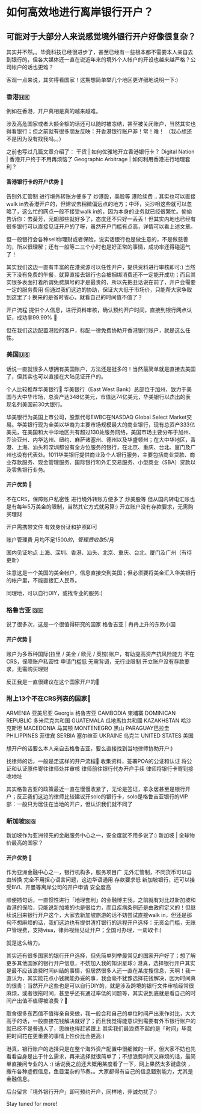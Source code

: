 # 如何高效地进行离岸银行开户？

## 可能对于大部分人来说感觉境外银行开户好像很复杂？

其实并不然。。毕竟科技已经很进步了，甚至已经有一些根本都不需要本人亲自去到银行的，但各大媒体还一直在说近年来的境外个人帐户的开设也越来越严格？公司帐户的话也更难？

客观一点来说，其实得看国家！这期想简单举几个地区更详细地说明一下:\)

### 香港🇭🇰

例如在香港，开户真相是真的越来越难。

涉及高危国家或者大额金额的话还可以随时被冻结，甚至被关闭账户，当然其实也得看银行；但之前就有很多朋友反映：开香港银行账户非！常！难！ （我心想还不是因为没有找我吗。。）

之前也写过几篇文章介绍了： 干货 \| 如何优雅地开立香港银行卡？ Digital Nation \| 香港开户终于不用再烦恼了 Geographic Arbitrage \| 如何利用香港进行地理套利？

#### 香港银行卡的开户优势 🌟

告别外汇管制 进行境外转账方便多了 炒港股，美股等 港险续费 .. 其实也可以直接walk in去香港开户的，但建议去稍微偏远点的地方；中环，尖沙咀这些就可以忽略了，这么忙的网点一般不接受walk in的，因为本身的业务就已经很繁忙。偷偷告诉你：去葵芳，元朗那些就好多了，态度还不只好一丢丢！但其实内地也已经有很多银行可以直接见证开户的了呀，虽然开户门槛有点高，详情可以看上述文章。

但一般银行会各种sell你理财或者保险，说实话银行也是做生意的，不是做慈善的，所以很理解；还有一般等二三个小时也是好正常的事情，成功率还得碰运气了！

其实我们这边一直有丰富的在港资源可以任性开户，提供资料进行审核即可:\) 当然天下没有免费的午餐，就算直接去银行也会被捆绑消费还不一定能开成功；而且其实很多表面打着所谓免费旗号的才是最贵的，所以先把丑话说在前了，开户会需要一定的服务费用 但通过我们这边的协助，保证大大低于市场价，只能帮大家争取到这里了:\) 换来的是省时省心，就看自己的时间值不值了？

开户流程 提供个人信息，进行资料审核，确认预约开户时间，直接到银行网点认证，成功率99.99% 📃

但在我们这边配置港险的客户，标配一律免费协助开香港银行账户，就是这么任性。

### 美国🇺🇸

话说一直就很多人想拥有美国账户，方法还是挺多的！当然最简单就是直接去美国了，但其实也可以直接在大陆见证开户的。

个人比较推荐华美银行🌟 华美银行（East West Bank）总部位于加州，致力于美国与大中华市场，总资产达348亿美元，市值达74亿美元，华美银行以杰出的表现名列美国前30大银行。

华美银行为美国上市公司，股票代号EWBC在NASDAQ Global Select Market交易。华美银行现为全美以华裔为主要市场规模最大的商业银行，现有总资产333亿美元，在美国和大中华地区共有超过130处服务网络，美国市场主要分布于加州、乔治亚州、内华达州、纽约、麻萨诸塞州、德州以及华盛顿州；在大中华地区，香港、上海、汕头和深圳都设有全方位服务的银行，在北京、重庆、台北、厦门及广州也设有代表处。1011华美银行提供商业及个人银行服务，主要包括商业贷款、商业存款服务、现金管理服务、国际银行和外汇交易服务、小型商业（SBA）贷款以及零售银行业务。

#### 开户优势 🌟

不在CRS，保障账户私密性 进行境外转账方便多了 炒美股等 但从国内转电汇账也是有每年5万美金的限制，当然其它方式就另算:\) 开立账户没有存款要求，无需购买理财

开户需携带文件 有效身份证和护照即可

账户管理费 月均不足$1500的，管理费收取$5/月

国内见证地点 上海、深圳、香港、汕头、北京、重庆、台北、厦门及广州（有待更新）

注意这是一个美国的美金帐户，信息直接交到美国；但必须要将美金汇入华美银行的帐户里，不能直接汇人民币。

同理地，可以自行DIY，或找专业的服务:\)

### 格鲁吉亚 🇬🇪

说了很多次，这是一个很值得研究的国家 格鲁吉亚 \| 冉冉上升的东欧小国

#### 开户优势 🌟

账户为多币种国际\(拉里 / 美金 / 欧元 / 英镑\)账户，有助提高资产抗风险能力 不在CRS，保障账户私密性 申请门槛低 无需背调，无行业限制 开立账户没有存款要求，无需购买理财

反正我是一直很建议在这个国家开户的🌟

### 附上13个不在CRS列表的国家🔏

ARMENIA 亚美尼亚 Georgia 格鲁吉亚 CAMBODIA 柬埔寨 DOMINICAN REPUBLIC 多米尼克共和国 GUATEMALA 瓜地馬拉共和國 KAZAKHSTAN 哈沙克斯坦 MACEDONIA 马其顿 MONTENEGRO 黑山 PARAGUAY巴拉圭 PHILIPPINES 菲律宾 SERBIA 塞尔维亚 UKRAINE 乌克兰 UNITED STATES 美国

想开户的话要么本人亲自去格鲁吉亚，要么直接找到当地律师协助开户:\)

找律师的话，一般是走这样的开户流程📁 收集资料，签署POA的公证和认证 将公证和认证原件寄往律师处并审核 律师前往银行代办开户手续 律师将银行卡寄到接收地址

其实格鲁吉亚的政策最近一直在慢慢收紧了，无论是签证，拿永居甚至是银行开户；反正我们这边的律师比较建议开solo的银行卡，solo是格鲁吉亚银行的VIP部：一般只为居住在当地的开户，但认识我们就不同了

### 新加坡🇸🇬

新加坡作为亚洲领先的金融服务中心之一，安全度就不用多说了:\) 新加坡 \| 全球物价最高的国家？

#### 开户优势 🌟

作为亚洲金融中心之一，银行机构多，服务项目广 无外汇管制，不同货币可以自由转换 完全不用担心语言问题，这边华语通用 存款要求低 新加坡银行，还可以接受BVI、开曼等离岸公司的开户申请 安全度高

顺便插句话，一直惯性进行「地理套利」的金融博主我，之前就有对比过新加坡和香港的保险，只能说新加坡的也是很给力，而且疾病条例还是由政府定义的！但继续说回来银行开户这个，大家去新加坡旅游的话不妨尝试直接walk in，但还是那句不想麻烦的话，我们这边也有提供渣打银行的远程开户选择：无资金门槛，无账户管理费，支持visa，律师视频见证开户；全国可办理，一周取卡:\)

就是这么给力。

其实还有很多国家的银行开户选择，但先简单列举最常见的国家开户好了；想了解更多其他国家的银行开户信息，不妨加入我的知识星球:\) 港真，选择银行开户其实是最不应该浪费时间纠结的事情，但居然很多人还一直在某度搜信息，天啊！我一直认为，其实能花点小钱就能办妥的事，我会毫不犹豫选择花钱解决，因为时间真的很贵；当然开户这些也是可以自行DIY的，就是涉及跨境的银行文件审核经常很麻烦，或者很拖时间，甚至乎还有通过率低的问题等，其实说到底就是看自己的时间产出值不值得被浪费？🤔

取舍很多东西值不值得亲自来做，我一般会和自己的单位时间产出来作对比，大大高于的话，一般直接花钱解决就好了；而且我觉得能意识到需要有外币银行账户的就已经不是普通人了，思维也得赶紧跟上 其实我们最浪费不起的是「时间」毕竟把时间花在更重要的事情上性价比会更高:\)

港真，银行账户的选择只是在整个海外资产配置中很细微的一环，但大家不妨也先看看自身是出于什么需求，再来选择就很简单了；不想浪费时间又麻烦的话，最简单直接问专业的人 :\) 话说我之前还大概用某度看了一下，网上果然太多键盘侠 ，撒布各种虚假信息，鱼目混杂的节奏。。大家都得有自己的信息甄别能力，尤其是金融信息。

后台留言「境外银行开户」即可预约开户，同样地，非诚勿扰了:\)

Stay tuned for more!

